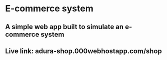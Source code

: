 

# E-commerce system

## A simple web app built to simulate an e-commerce system
## Live link: adura-shop.000webhostapp.com/shop

